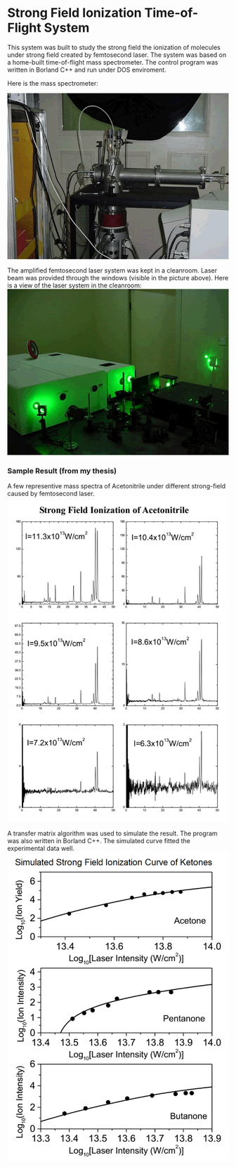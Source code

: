 # Strong Field Ionization Time-of-Flight System
This system was built to study the strong field the ionization of molecules under strong field created by femtosecond laser. The system was based on a home-built time-of-flight mass spectrometer. The control program was written in Borland C++ and run under DOS enviroment. 

Here is the mass spectrometer:

![Time-of-flight mass spectrometer](instruments/feimiaophoto2.jpg)

The amplified femtosecond laser system was kept in a cleanroom.  Laser beam was provided through the windows (visible in the picture above).  Here is a view of the laser system in the cleanroom:
![Laser system](instruments/feimiaophoto1.jpg)

### Sample Result (from my thesis)
A few representive mass spectra of Acetonitrile under different strong-field caused by femtosecond laser.
![Acn](figs/acn.png)

A transfer matrix algorithm was used to simulate the result. The program was also written in Borland C++. The simulated curve fitted the experimental data well.
![Ketones](figs/ketones.png)

